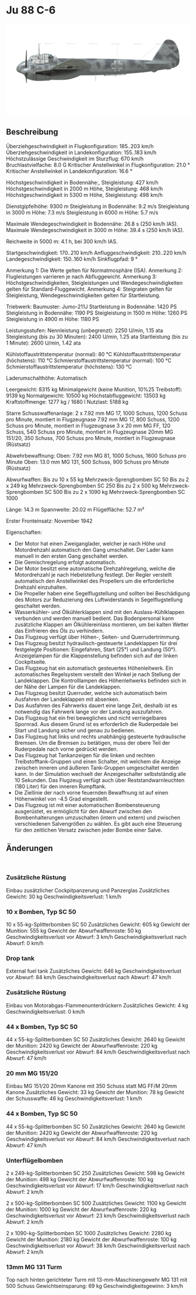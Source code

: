 # Ju 88 C-6

![ju88c6](../images/ju88c6.png)

## Beschreibung

Überziehgeschwindigkeit in Flugkonfiguration: 185..203 km/h
Überziehgeschwindigkeit in Landekonfiguration: 155..183 km/h
Höchstzulässige Geschwindigkeit im Sturzflug: 670 km/h
Bruchlastvielfache: 8.0 G
Kritischer Anstellwinkel in Flugkonfiguration: 21.0 °
Kritischer Anstellwinkel in Landekonfiguration: 16.6 °

Höchstgeschwindigkeit in Bodennähe:, Steigleistung: 427 km/h
Höchstgeschwindigkeit in 2000 m Höhe, Steigleistung: 468 km/h
Höchstgeschwindigkeit in 5300 m Höhe, Steigleistung: 498 km/h

Dienstgipfelhöhe: 9300 m
Steigleistung in Bodennähe: 9.2 m/s
Steigleistung in 3000 m Höhe: 7.3 m/s
Steigleistung in 6000 m Höhe: 5.7 m/s

Maximale Wendegeschwindigkeit in Bodennähe: 26.8 s (250 km/h IAS).
Maximale Wendegeschwindigkeit in 3000 m Höhe: 39.4 s (250 km/h IAS).

Reichweite in 5000 m: 4.1 h, bei 300 km/h IAS.

Startgeschwindigkeit: 170..210 km/h
Anfluggeschwindigkeit: 210..220 km/h
Landegeschwindigkeit: 150..160 km/h
Sinkflugpfad: 9 °

Anmerkung 1: Die Werte gelten für Normatmosphäre (ISA).
Anmerkung 2: Flugleistungen varrieren je nach Abfluggewicht.
Anmerkung 3: Höchstgeschwindigkeiten, Steigleistungen und Wendegeschwindigkeiten gelten für Standard-Fluggewicht.
Anmerkung 4: Steigraten gelten für Steigleistung, Wendegeschwindigkeiten gelten für Startleistung.

Triebwerk:
Baumuster: Jumo-211J
Startleistung in Bodennähe: 1420 PS
Steigleistung in Bodennähe: 1190 PS
Steigleistung in 1500 m Höhe: 1260 PS
Steigleistung in 4900 m Höhe: 1180 PS

Leistungsstufen:
Nennleistung (unbegrenzt): 2250 U/min, 1.15 ata
Steigleistung (bis zu 30 Minuten): 2400 U/min, 1.25 ata
Startleistung (bis zu 1 Minute): 2600 U/min, 1.42 ata

Kühlstoffaustrittstemperatur (normal): 80 °C
Kühlstoffaustrittstemperatur (höchstens): 110 °C
Schmierstoffaustrittstemperatur (normal): 100 °C
Schmierstoffaustrittstemperatur (höchstens): 130 °C

Laderumschalthöhe: Automatisch

Leergewicht: 8315 kg
Minimalgewicht (keine Munition, 10%25 Treibstoff): 9139 kg
Normalgewicht: 10500 kg
Höchstabfluggewicht: 13503 kg
Kraftstoffmenge: 1277 kg / 1680 l
Nutzlast: 5188 kg

Starre Schusswaffenanlage:
2 x 7.92 mm MG 17, 1000 Schuss, 1200 Schuss pro Minute, montiert in Flugzeugnase
7.92 mm MG 17, 800 Schuss, 1200 Schuss pro Minute, montiert in Flugzeugnase
3 x 20 mm MG FF, 120 Schuss, 540 Schuss pro Minute, montiert in Flugzeugnase
20mm MG 151/20, 350 Schuss, 700 Schuss pro Minute, montiert in Flugzeugnase (Rüstsatz)

Abwehrbewaffnung:
Oben: 7.92 mm MG 81, 1000 Schuss, 1600 Schuss pro Minute
Oben: 13.0 mm MG 131, 500 Schuss, 900 Schuss pro Minute (Rüstsatz)

Abwurfwaffen:
Bis zu 10 x 55 kg Mehrzweck-Sprengbomben SC 50
Bis zu 2 x 249 kg Mehrzweck-Sprengbomben SC 250
Bis zu 2 x 500 kg Mehrzweck-Sprengbomben SC 500
Bis zu 2 x 1090 kg Mehrzweck-Sprengbomben SC 1000

Länge: 14.3 m
Spannweite: 20.02 m
Flügelfläche: 52.7 m²

Erster Fronteinsatz: November 1942

Eigenschaften:
- Der Motor hat einen Zweiganglader, welcher je nach Höhe und Motordrehzahl automatisch den Gang umschaltet. Der Lader kann manuell in den ersten Gang geschaltet werden.
- Die Gemischregelung erfolgt automatisch.
- Der Motor besitzt eine automatische Drehzahlregelung, welche die Motordrehzahl je nach Hebelstellung festlegt. Der Regler verstellt automatisch den Anstellwinkel des Propellers um die erforderliche Drehzahl einzuhalten.
- Die Propeller haben eine Segelflugstellung und sollten bei Beschädigung des Motors zur Reduzierung des Luftwiderstands in Segelflugstellung geschaltet werden.
- Wasserkühler- und Ölkühlerklappen sind mit den Auslass-Kühlklappen verbunden und werden manuell bedient. Das Bodenpersonal kann zusätzliche Klappen am Ölkühlereinlass montieren, um bei kalten Wetter das Einfrieren des Öls zu verhindern.
- Das Flugzeug verfügt über Höhen-, Seiten- und Querrudertrimmung.
- Das Flugzeug besitzt hydraulisch-gesteuerte Landeklappen für drei festgelegte Positionen: Eingefahren, Start (25°) und Landung (50°). Anzeigelampen für die Klappenstellung befinden sich auf der linken Cockpitseite.
- Das Flugzeug hat ein automatisch gesteuertes Höhenleitwerk. Ein automatisches Regelsystem verstellt den Winkel je nach Stellung der Landeklappen. Die Kontrolllampen des Höhenleitwerks befinden sich in der Nähe der Lampen für die Landeklappen.
- Das Flugzeug besitzt Querruder, welche sich automatisch beim Ausfahren der Landeklappen mit absenken.
- Das Ausfahren des Fahrwerks dauert eine lange Zeit, deshalb ist es notwendig das Fahrwerk lange vor der Landung auszufahren.
- Das Flugzeug hat ein frei bewegliches und nicht verriegelbares Spornrad. Aus diesem Grund ist es erforderlich die Ruderpedale bei Start und Landung sicher und genau zu bedienen.
- Das Flugzeug hat links und rechts unabhängig gesteuerte hydraulische Bremsen. Um die Bremsen zu betätigen, muss der obere Teil der Ruderpedale nach vorne gedrückt werden.
- Das Flugzeug hat Tankanzeigen für die linken und rechten Treibstofftank-Gruppen und einen Schalter, mit welchem die Anzeige zwischen inneren und äußeren Tank-Gruppen umgeschaltet werden kann. In der Simulation wechselt der Anzeigeschalter selbstständig alle 10 Sekunden. Das Flugzeug verfügt auch über Reststandwarnleuchten (180 Liter) für den inneren Rumpftank.
- Die Ziellinie der nach vorne feuernden Bewaffnung ist auf einen Höhenwinkel von -4.5 Grad eingestellt.
- Das Flugzeug ist mit einer automatischen Bombensteuerung ausgerüstet, es ermöglicht für den Abwurf zwischen den Bombenhalterungen umzuschalten (intern und extern) und zwischen verschiedenen Salvengrößen zu wählen. Es gibt auch eine Steuerung für den zeitlichen Versatz zwischen jeder Bombe einer Salve.

## Änderungen
﻿

### Zusätzliche Rüstung

Einbau zusätzlicher Cockpitpanzerung und Panzerglas
Zusätzliches Gewicht: 30 kg
Geschwindigkeitsverlust: 1 km/h﻿

### 10 x Bomben, Typ SC 50

10 x 55-kg-Splitterbomben SC 50
Zusätzliches Gewicht: 605 kg
Gewicht der Munition: 555 kg
Gewicht der Abwurfwaffenroste: 50 kg
Geschwindigkeitsverlust vor Abwurf: 3 km/h
Geschwindigkeitsverlust nach Abwurf: 0 km/h﻿

### Drop tank

External fuel tank
Zusätzliches Gewicht: 646 kg
Geschwindigkeitsverlust vor Abwurf: 84 km/h
Geschwindigkeitsverlust nach Abwurf: 47 km/h﻿

### Zusätzliche Rüstung

Einbau von Motorabgas-Flammenunterdrückern
Zusätzliches Gewicht: 4 kg
Geschwindigkeitsverlust: 0 km/h﻿


### 44 x Bomben, Typ SC 50

44 x 55-kg-Splitterbomben SC 50
Zusätzliches Gewicht: 2640 kg
Gewicht der Munition: 2420 kg
Gewicht der Abwurfwaffenroste: 220 kg
Geschwindigkeitsverlust vor Abwurf: 84 km/h
Geschwindigkeitsverlust nach Abwurf: 47 km/h﻿

### 20 mm MG 151/20

Einbau MG 151/20 20mm Kanone mit 350 Schuss statt MG FF/M 20mm Kanone
Zusätzliches Gewicht: 33 kg
Gewicht der Munition: 78 kg
Gewicht der Schusswaffe: 46 kg
Geschwindigkeitsverlust: 1 km/h﻿


### 44 x Bomben, Typ SC 50

44 x 55-kg-Splitterbomben SC 50
Zusätzliches Gewicht: 2640 kg
Gewicht der Munition: 2420 kg
Gewicht der Abwurfwaffenroste: 220 kg
Geschwindigkeitsverlust vor Abwurf: 84 km/h
Geschwindigkeitsverlust nach Abwurf: 47 km/h﻿

### Unterflügelbomben

2 x 249-kg-Splitterbomben SC 250
Zusätzliches Gewicht: 598 kg
Gewicht der Munition: 498 kg
Gewicht der Abwurfwaffenroste: 100 kg
Geschwindigkeitsverlust vor Abwurf: 17 km/h
Geschwindigkeitsverlust nach Abwurf: 2 km/h

2 x 500-kg-Splitterbomben SC 500
Zusätzliches Gewicht: 1100 kg
Gewicht der Munition: 1000 kg
Gewicht der Abwurfwaffenroste: 220 kg
Geschwindigkeitsverlust vor Abwurf: 23 km/h
Geschwindigkeitsverlust nach Abwurf: 2 km/h

2 x 1090-kg-Splitterbomben SC 1000
Zusätzliches Gewicht: 2280 kg
Gewicht der Munition: 2180 kg
Gewicht der Abwurfwaffenroste: 100 kg
Geschwindigkeitsverlust vor Abwurf: 38 km/h
Geschwindigkeitsverlust nach Abwurf: 2 km/h﻿

### 13mm MG 131 Turm

Top nach hinten gerichteter Turm mit 13-mm-Maschinengewehr MG 131 mit 500 Schuss
Gewichtseinsparung: 69 kg
Geschwindigkeitsgewinn: 3 km/h